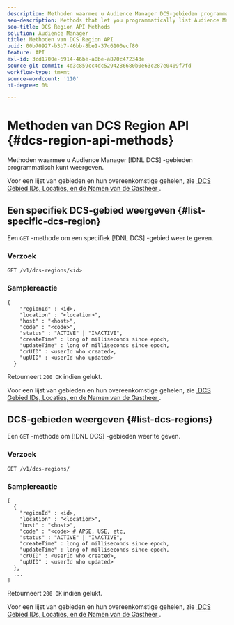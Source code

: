 ```yaml
---
description: Methoden waarmee u Audience Manager DCS-gebieden programmatisch kunt weergeven.
seo-description: Methods that let you programmatically list Audience Manager DCS regions.
seo-title: DCS Region API Methods
solution: Audience Manager
title: Methoden van DCS Region API
uuid: 00b70927-b3b7-46bb-8be1-37c6100ecf80
feature: API
exl-id: 3cd1700e-6914-46be-a0be-a870c472343e
source-git-commit: 4d3c859cc4dc5294286680b0e63c287e0409f7fd
workflow-type: tm+mt
source-wordcount: '110'
ht-degree: 0%

---
```


# Methoden van DCS Region API {#dcs-region-api-methods}

Methoden waarmee u Audience Manager [!DNL DCS] -gebieden programmatisch kunt weergeven.

<!-- c_rest_api_regions.xml -->

Voor een lijst van gebieden en hun overeenkomstige gehelen, zie [&#x200B; DCS Gebied IDs, Locaties, en de Namen van de Gastheer &#x200B;](../../api/dcs-intro/dcs-api-reference/dcs-regions.md).

## Een specifiek DCS-gebied weergeven {#list-specific-dcs-region}

Een `GET` -methode om een specifiek [!DNL DCS] -gebied weer te geven.

<!-- r_rest_api_regions_list_specific.xml -->

### Verzoek

`GET /v1/dcs-regions/`*`<id>`*

### Samplereactie

```
{ 
    "regionId" : <id>, 
    "location" : "<location>",
    "host" : "<host>",
    "code" : "<code>",
    "status" : "ACTIVE" | "INACTIVE",
    "createTime" : long of milliseconds since epoch,
    "updateTime" : long of milliseconds since epoch,
    "crUID" : <userId who created>,
    "upUID" : <userId who updated>
  }
```

Retourneert `200 OK` indien gelukt.

Voor een lijst van gebieden en hun overeenkomstige gehelen, zie [&#x200B; DCS Gebied IDs, Locaties, en de Namen van de Gastheer &#x200B;](../../api/dcs-intro/dcs-api-reference/dcs-regions.md).

## DCS-gebieden weergeven {#list-dcs-regions}

Een `GET` -methode om [!DNL DCS] -gebieden weer te geven.

<!-- r_rest_api_regions_list.xml -->

### Verzoek

`GET /v1/dcs-regions/`

### Samplereactie

```
[
  { 
    "regionId" : <id>, 
    "location" : "<location>",
    "host" : "<host>",
    "code" : "<code> # APSE, USE, etc,
    "status" : "ACTIVE" | "INACTIVE",
    "createTime" : long of milliseconds since epoch,
    "updateTime" : long of milliseconds since epoch,
    "crUID" : <userId who created>,
    "upUID" : <userId who updated>
  },
  ...
]
```

Retourneert `200 OK` indien gelukt.

Voor een lijst van gebieden en hun overeenkomstige gehelen, zie [&#x200B; DCS Gebied IDs, Locaties, en de Namen van de Gastheer &#x200B;](../../api/dcs-intro/dcs-api-reference/dcs-regions.md).
